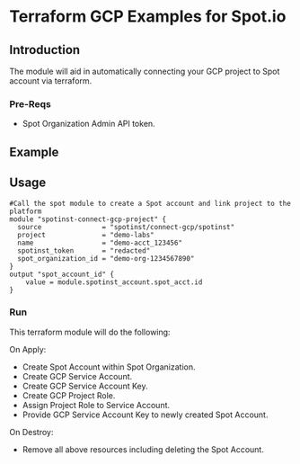 # Terraform GCP Examples for Spot.io

## Introduction
The module will aid in automatically connecting your GCP project to Spot account via terraform.

### Pre-Reqs
* Spot Organization Admin API token.

## Example
## Usage
```hcl
#Call the spot module to create a Spot account and link project to the platform
module "spotinst-connect-gcp-project" {
  source               = "spotinst/connect-gcp/spotinst"
  project              = "demo-labs"
  name                 = "demo-acct_123456"
  spotinst_token       = "redacted"
  spot_organization_id = "demo-org-1234567890"
}
output "spot_account_id" {
    value = module.spotinst_account.spot_acct.id
}
```

### Run
This terraform module will do the following:

On Apply:
* Create Spot Account within Spot Organization.
* Create GCP Service Account.
* Create GCP Service Account Key.
* Create GCP Project Role.
* Assign Project Role to Service Account.
* Provide GCP Service Account Key to newly created Spot Account.

On Destroy:
* Remove all above resources including deleting the Spot Account.
